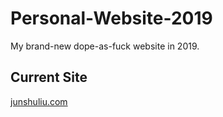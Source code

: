 # Personal-Website-2019
My brand-new dope-as-fuck website in 2019.

<h2>Current Site</h2>
<a href="https://junshuliu.com">junshuliu.com</a>
